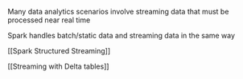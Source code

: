 
Many data analytics scenarios involve streaming data that must be processed near real time

Spark handles batch/static data and streaming data in the same way

[[Spark Structured Streaming]]

[[Streaming with Delta tables]]

